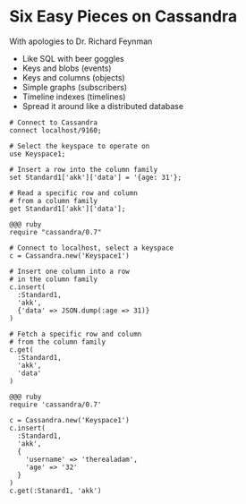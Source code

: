 <!SLIDE title center>
# Six Easy Pieces on Cassandra #

With apologies to Dr. Richard Feynman

<!SLIDE bullets incremental>

* Like SQL with beer goggles
* Keys and blobs (events)
* Keys and columns (objects)
* Simple graphs (subscribers)
* Timeline indexes (timelines)
* Spread it around like a distributed database

<!SLIDE code>

    # Connect to Cassandra
    connect localhost/9160;

    # Select the keyspace to operate on
    use Keyspace1;

    # Insert a row into the column family
    set Standard1['akk']['data'] = '{age: 31'};

    # Read a specific row and column
    # from a column family
    get Standard1['akk']['data'];

<!SLIDE code>

    @@@ ruby
    require "cassandra/0.7"

    # Connect to localhost, select a keyspace
    c = Cassandra.new('Keyspace1')

    # Insert one column into a row 
    # in the column family
    c.insert(
      :Standard1, 
      'akk', 
      {'data' => JSON.dump(:age => 31)}
    )

    # Fetch a specific row and column 
    # from the column family
    c.get(
      :Standard1, 
      'akk', 
      'data'
    )

<!SLIDE>

    @@@ ruby
    require 'cassandra/0.7'
    
    c = Cassandra.new('Keyspace1')
    c.insert(
      :Standard1,
      'akk',
      {
        'username' => 'therealadam',
        'age' => '32'
      }
    )
    c.get(:Stanard1, 'akk')

